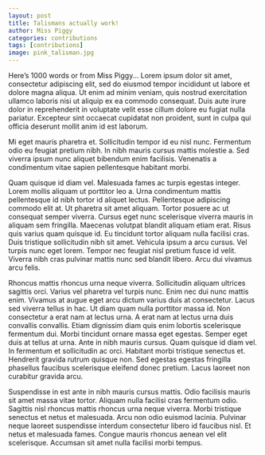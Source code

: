 ```yaml
---
layout: post
title: Talismans actually work!
author: Miss Piggy
categories: contributions
tags: [contributions]
image: pink_talisman.jpg
---
```

Here’s 1000 words or from Miss Piggy...     Lorem ipsum dolor sit amet, consectetur adipiscing elit, sed do eiusmod tempor incididunt ut labore et dolore magna aliqua. Ut enim ad minim veniam, quis nostrud exercitation ullamco laboris nisi ut aliquip ex ea commodo consequat. Duis aute irure dolor in reprehenderit in voluptate velit esse cillum dolore eu fugiat nulla pariatur. Excepteur sint occaecat cupidatat non proident, sunt in culpa qui officia deserunt mollit anim id est laborum.

Mi eget mauris pharetra et. Sollicitudin tempor id eu nisl nunc. Fermentum odio eu feugiat pretium nibh. In nibh mauris cursus mattis molestie a. Sed viverra ipsum nunc aliquet bibendum enim facilisis. Venenatis a condimentum vitae sapien pellentesque habitant morbi.

Quam quisque id diam vel. Malesuada fames ac turpis egestas integer. Lorem mollis aliquam ut porttitor leo a. Urna condimentum mattis pellentesque id nibh tortor id aliquet lectus. Pellentesque adipiscing commodo elit at. Ut pharetra sit amet aliquam. Tortor posuere ac ut consequat semper viverra. Cursus eget nunc scelerisque viverra mauris in aliquam sem fringilla. Maecenas volutpat blandit aliquam etiam erat. Risus quis varius quam quisque id. Eu tincidunt tortor aliquam nulla facilisi cras. Duis tristique sollicitudin nibh sit amet. Vehicula ipsum a arcu cursus. Vel turpis nunc eget lorem. Tempor nec feugiat nisl pretium fusce id velit. Viverra nibh cras pulvinar mattis nunc sed blandit libero. Arcu dui vivamus arcu felis.

Rhoncus mattis rhoncus urna neque viverra. Sollicitudin aliquam ultrices sagittis orci. Varius vel pharetra vel turpis nunc. Enim nec dui nunc mattis enim. Vivamus at augue eget arcu dictum varius duis at consectetur. Lacus sed viverra tellus in hac. Ut diam quam nulla porttitor massa id. Non consectetur a erat nam at lectus urna. A erat nam at lectus urna duis convallis convallis. Etiam dignissim diam quis enim lobortis scelerisque fermentum dui. Morbi tincidunt ornare massa eget egestas. Semper eget duis at tellus at urna. Ante in nibh mauris cursus. Quam quisque id diam vel. In fermentum et sollicitudin ac orci. Habitant morbi tristique senectus et. Hendrerit gravida rutrum quisque non. Sed egestas egestas fringilla phasellus faucibus scelerisque eleifend donec pretium. Lacus laoreet non curabitur gravida arcu.

Suspendisse in est ante in nibh mauris cursus mattis. Odio facilisis mauris sit amet massa vitae tortor. Aliquam nulla facilisi cras fermentum odio. Sagittis nisl rhoncus mattis rhoncus urna neque viverra. Morbi tristique senectus et netus et malesuada. Arcu non odio euismod lacinia. Pulvinar neque laoreet suspendisse interdum consectetur libero id faucibus nisl. Et netus et malesuada fames. Congue mauris rhoncus aenean vel elit scelerisque. Accumsan sit amet nulla facilisi morbi tempus.
